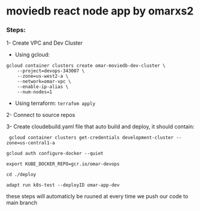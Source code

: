 # moviedb react node app by omarxs2 

### Steps: 

1- Create VPC and Dev Cluster 

* Using gcloud:
```
gcloud container clusters create omar-moviedb-dev-cluster \
    --project=devops-343007 \
    --zone=us-west2-a \
    --network=omar-vpc \
    --enable-ip-alias \
	--num-nodes=1
```

* Using terraform:
``` terrafom apply ```

2- Connect to source repos

3- Create cloudebuild.yaml file that auto build and deploy, it should contain:

``` gcloud container clusters get-credentials development-cluster --zone=us-central1-a```

``` gcloud auth configure-docker --quiet  ```

``` export KUBE_DOCKER_REPO=gcr.io/omar-devops  ```

``` cd ./deploy ```

``` adapt run k8s-test --deployID omar-app-dev ```

these steps will automaticly be ruuned at every time we push our code to main branch
